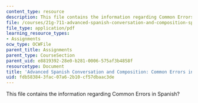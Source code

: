 ```yaml
---
content_type: resource
description: This file contains the information regarding Common Errors in Spanish?
file: /courses/21g-711-advanced-spanish-conversation-and-composition-spring-2014/fdb583843fac07a62b10cf57dbaac3de_MIT21G_711S14_Comm_Errors.pdf
file_type: application/pdf
learning_resource_types:
- Assignments
ocw_type: OCWFile
parent_title: Assignments
parent_type: CourseSection
parent_uid: e8819392-28e0-b281-0006-575af3b4858f
resourcetype: Document
title: 'Advanced Spanish Conversation and Composition: Common Errors in Spanish'
uid: fdb58384-3fac-07a6-2b10-cf57dbaac3de
---
```

This file contains the information regarding Common Errors in Spanish?

